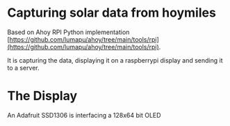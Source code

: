 # Capturing solar data from hoymiles

Based on Ahoy RPI Python implementation [https://github.com/lumapu/ahoy/tree/main/tools/rpi](https://github.com/lumapu/ahoy/tree/main/tools/rpi).

It is capturing the data, displaying it on a raspberrypi display and sending it to a server.

# The Display

An Adafruit SSD1306 is interfacing a 128x64 bit OLED